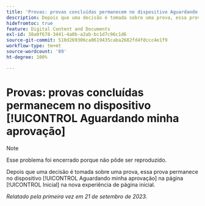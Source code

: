 ```yaml
---
title: 'Provas: provas concluídas permanecem no dispositivo Aguardando minha aprovação'
description: Depois que uma decisão é tomada sobre uma prova, essa prova permanece no dispositivo [!UICONTROL Aguardando minha aprovação] na página [!UICONTROL Inicial] na nova experiência de página inicial.
hidefromtoc: true
feature: Digital Content and Documents
exl-id: 38a0f678-3441-4a0b-a2ab-bc1d7c96c1d6
source-git-commit: 510d269306ca0619435caba2682fd4fdccc4e1f9
workflow-type: tm+mt
source-wordcount: '89'
ht-degree: 100%

---
```


# Provas: provas concluídas permanecem no dispositivo [!UICONTROL Aguardando minha aprovação]

>[!NOTE]
>
>Esse problema foi encerrado porque não pôde ser reproduzido.

Depois que uma decisão é tomada sobre uma prova, essa prova permanece no dispositivo [!UICONTROL Aguardando minha aprovação] na página [!UICONTROL Inicial] na nova experiência de página inicial.

_Relatado pela primeira vez em 21 de setembro de 2023._
